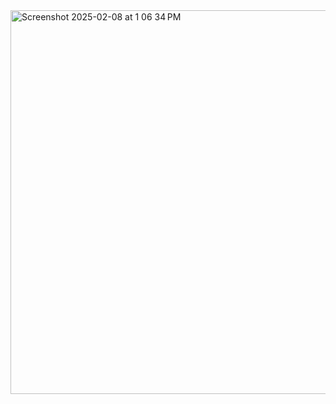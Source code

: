 <img width="614" alt="Screenshot 2025-02-08 at 1 06 34 PM" src="https://github.com/user-attachments/assets/2c8381bf-1ead-4d2d-8941-0aefbef7ec7c" />
